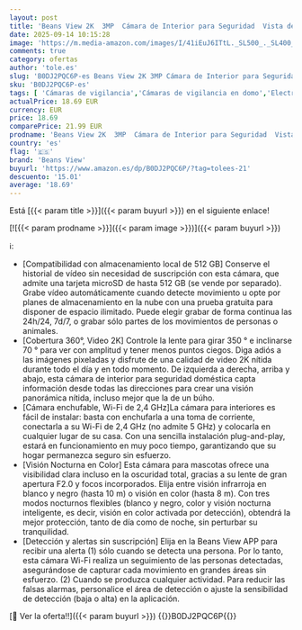 ```yaml
---
layout: post
title: 'Beans View 2K  3MP  Cámara de Interior para Seguridad  Vista de 360°  2.4GHz Wi-Fi 1080P  Cámara Mascotas/Perros/Gatos  Visión Nocturna en Color  Detección Humana  Compatible con Alexa  D210 '
date: 2025-09-14 10:15:28
image: 'https://m.media-amazon.com/images/I/41iEuJ6ITtL._SL500_._SL400_.jpg'
comments: true
category: ofertas
author: 'tole.es'
slug: 'B0DJ2PQC6P-es Beans View 2K 3MP Cámara de Interior para Seguridad Vista...'
sku: 'B0DJ2PQC6P-es'
tags: [ 'Cámaras de vigilancia','Cámaras de vigilancia en domo','Electrónica','Fotografía y videocámaras','alexa','beans view','🇪🇸', ]
actualPrice: 18.69 EUR
currency: EUR
price: 18.69
comparePrice: 21.99 EUR
prodname: 'Beans View 2K  3MP  Cámara de Interior para Seguridad  Vista de 360°  2.4GHz Wi-Fi 1080P  Cámara Mascotas/Perros/Gatos  Visión Nocturna en Color  Detección Humana  Compatible con Alexa  D210 '
country: 'es'
flag: '🇪🇸'
brand: 'Beans View'
buyurl: 'https://www.amazon.es/dp/B0DJ2PQC6P/?tag=tolees-21'
descuento: '15.01'
average: '18.69'
---
```


Está [{{< param title >}}]({{< param buyurl >}}) en el siguiente enlace!

[![{{< param prodname >}}]({{< param image >}})]({{< param buyurl >}})

ℹ️:

- [Compatibilidad con almacenamiento local de 512 GB] Conserve el historial de vídeo sin necesidad de suscripción con esta cámara, que admite una tarjeta microSD de hasta 512 GB (se vende por separado). Grabe vídeo automáticamente cuando detecte movimiento u opte por planes de almacenamiento en la nube con una prueba gratuita para disponer de espacio ilimitado. Puede elegir grabar de forma continua las 24h/24, 7d/7, o grabar sólo partes de los movimientos de personas o animales.
- [Cobertura 360°, Video 2K] Controle la lente para girar 350 ° e inclinarse 70 ° para ver con amplitud y tener menos puntos ciegos. Diga adiós a las imágenes pixeladas y disfrute de una calidad de video 2K nítida durante todo el día y en todo momento. De izquierda a derecha, arriba y abajo, esta cámara de interior para seguridad doméstica capta información desde todas las direcciones para crear una visión panorámica nítida, incluso mejor que la de un búho.
- [Cámara enchufable, Wi-Fi de 2,4 GHz]La cámara para interiores es fácil de instalar: basta con enchufarla a una toma de corriente, conectarla a su Wi-Fi de 2,4 GHz (no admite 5 GHz) y colocarla en cualquier lugar de su casa. Con una sencilla instalación plug-and-play, estará en funcionamiento en muy poco tiempo, garantizando que su hogar permanezca seguro sin esfuerzo.
- [Visión Nocturna en Color] Esta cámara para mascotas ofrece una visibilidad clara incluso en la oscuridad total, gracias a su lente de gran apertura F2.0 y focos incorporados. Elija entre visión infrarroja en blanco y negro (hasta 10 m) o visión en color (hasta 8 m). Con tres modos nocturnos flexibles (blanco y negro, color y visión nocturna inteligente, es decir, visión en color activada por detección), obtendrá la mejor protección, tanto de día como de noche, sin perturbar su tranquilidad.
- [Detección y alertas sin suscripción] Elija en la Beans View APP para recibir una alerta (1) sólo cuando se detecta una persona. Por lo tanto, esta cámara Wi-Fi realiza un seguimiento de las personas detectadas, asegurándose de capturar cada movimiento en grandes áreas sin esfuerzo. (2) Cuando se produzca cualquier actividad. Para reducir las falsas alarmas, personalice el área de detección o ajuste la sensibilidad de detección (baja o alta) en la aplicación.

[🛒 Ver la oferta!!]({{< param buyurl >}})
{{<world>}}B0DJ2PQC6P{{</world>}}
